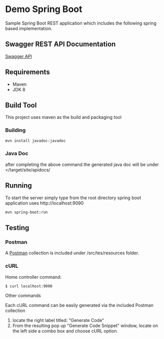 #  Demo Spring Boot

Sample Spring Boot REST application which includes the following
spring based implementation.

## Swagger REST API Documentation
[Swagger API](https://app.swaggerhub.com/apis/nboumaza/springboot/1.0.0#/)


## Requirements
- Maven
- JDK 8

## Build Tool
This project uses maven as the build and packaging tool

### Building 
```sh
mvn install javadoc:javadoc 
```
### Java Doc

after completing the above command the generated java doc will be under
<<projectRoot>/target/site/apidocs/


## Running
To start the server simply type from the root directory
spring boot application uses http://localhost:9090

```sh
mvn spring-boot:run
```

## Testing 

### Postman
A [Postman](https://www.getpostman.com/) collection is included under
<projectRoot>/src/tes/resources folder.


### cURL

Home controller command:
```sh
$ curl localhost:9090
```
Other commands

Each cURL command can be easily generated via the included Postman
collection 

1. locate the right label titled:  "Generate Code"
2. From the resulting pop up "Generate Code Snippet" window, locate on the
   left side a combo box and choose cURL option.

